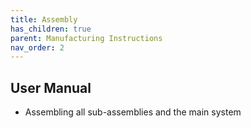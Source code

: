 ```yaml
---
title: Assembly
has_children: true
parent: Manufacturing Instructions
nav_order: 2
---
```


## User Manual

- Assembling all sub-assemblies and the main system